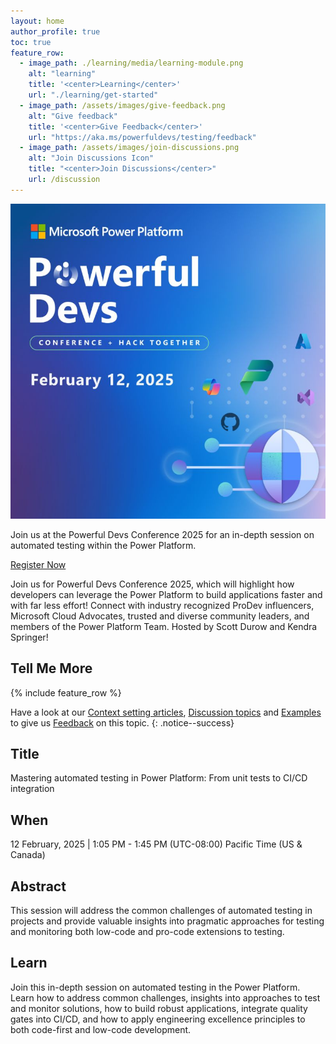```yaml
---
layout: home
author_profile: true
toc: true
feature_row:
  - image_path: ./learning/media/learning-module.png
    alt: "learning"
    title: '<center>Learning</center>'
    url: "./learning/get-started"
  - image_path: /assets/images/give-feedback.png
    alt: "Give feedback"
    title: '<center>Give Feedback</center>'
    url: "https://aka.ms/powerfuldevs/testing/feedback"
  - image_path: /assets/images/join-discussions.png
    alt: "Join Discussions Icon"
    title: "<center>Join Discussions</center>"
    url: /discussion
---
```


![PowerfulDev Conference](./PowerfulDevConference.png)

Join us at the Powerful Devs Conference 2025 for an in-depth session on automated testing within the Power Platform. 

<a href="https://developer.microsoft.com/en-us/reactor/events/24442/" class="btn btn--primary">Register Now</a>

Join us for Powerful Devs Conference 2025, which will highlight how developers can leverage the Power Platform to build applications faster and with far less effort! Connect with industry recognized ProDev influencers, Microsoft Cloud Advocates, trusted and diverse community leaders, and members of the Power Platform Team. Hosted by Scott Durow and Kendra Springer!

## Tell Me More

{% include feature_row %}

Have a look at our <a href="/powerfuldev-testing/context">Context setting articles</a>, <a href="/powerfuldev-testing/discussion">Discussion topics</a> and 
<a href="/powerfuldev-testing/examples">Examples</a> to give us [Feedback](https://aka.ms/powerfuldevs/testing/feedback) on this topic.
{: .notice--success}

## Title

Mastering automated testing in Power Platform: From unit tests to CI/CD integration

## When 

12 February, 2025 | 1:05 PM - 1:45 PM (UTC-08:00) Pacific Time (US & Canada)

## Abstract

This session will address the common challenges of automated testing in projects and provide valuable insights into pragmatic approaches for testing and monitoring both low-code and pro-code extensions to testing. 

## Learn

Join this in-depth session on automated testing in the Power Platform. Learn how to address common challenges, insights into approaches to test and monitor solutions, how to build robust applications, integrate quality gates into CI/CD, and how to apply engineering excellence principles to both code-first and low-code development.